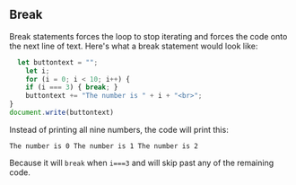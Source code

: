 ## Break

Break statements forces the loop to stop iterating and forces the code onto the next line of text. Here's what a break statement would look like: 

``` js
  let buttontext = "";
	let i;
	for (i = 0; i < 10; i++) {
  	if (i === 3) { break; }
  	buttontext += "The number is " + i + "<br>";
}
document.write(buttontext)
```


Instead of printing all nine numbers, the code will print this: 

`The number is 0
The number is 1
The number is 2`

Because it will `break` when `i===3` and will skip past any of the remaining code. 